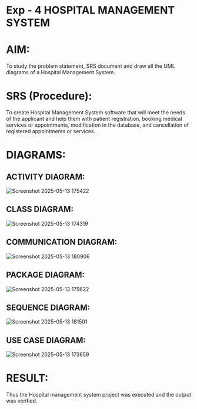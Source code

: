 # Exp - 4 HOSPITAL MANAGEMENT SYSTEM

# AIM:
To study the problem statement, SRS document and draw all the UML diagrams of a Hospital Management System.

# SRS (Procedure):
To create Hospital Management System software that will meet the needs of the applicant and help them with patient registration, booking medical services or appointments, modification in the database, and cancellation of registered appointments or services.

# DIAGRAMS:

## ACTIVITY DIAGRAM:

![Screenshot 2025-05-13 175422](https://github.com/user-attachments/assets/8b2dbc8c-bff3-4edf-820b-fadc5c372b4e)


## CLASS DIAGRAM:

![Screenshot 2025-05-13 174319](https://github.com/user-attachments/assets/142ce30e-ae8f-47a2-9889-8d50a14e1247)

## COMMUNICATION DIAGRAM:

![Screenshot 2025-05-13 180906](https://github.com/user-attachments/assets/e4e7f730-c3c8-4f96-bbb9-2dd3353f06d5)


## PACKAGE DIAGRAM:

![Screenshot 2025-05-13 175622](https://github.com/user-attachments/assets/e6801c85-c48b-4822-8189-608207b3589a)


## SEQUENCE DIAGRAM:

![Screenshot 2025-05-13 181501](https://github.com/user-attachments/assets/7b789ebd-3d67-4291-a9ff-c428fefd1ca6)


## USE CASE DIAGRAM:

![Screenshot 2025-05-13 173659](https://github.com/user-attachments/assets/77459389-dd08-4e4d-ad58-af96b8ca853a)


# RESULT:
Thus the Hospital management system project was executed and the output was verified.
